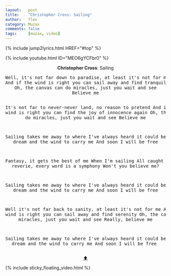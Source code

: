 ```yaml
---
layout:   post
title:    "Christopher Cross: Sailing"
author:   flex
category: Muzax
comments: false
tags:     [muzax, video]
---
```


{% include jump2lyrics.html HREF="#top" %}

<div class="overridemaxwidthboth">
{% include youtube.html ID="MEO6gYCFbr0" %}
</div>

<a id="top"></a>
<div id="lyrics"><div class="lyricsheader" style=""><p><center><b>Christopher Cross</b>: Sailing</center></p></div>
<center><pre>
Well, it's not far down to paradise, at least it's not for me
And if the wind is right you can sail away and find tranquility
Oh, the canvas can do miracles, just you wait and see
Believe me

It's not far to never-never land, no reason to pretend
And if the wind is right you can find the joy of innocence again
Oh, the canvas can do miracles, just you wait and see
Believe me

Sailing takes me away to where I've always heard it could be
Just a dream and the wind to carry me
And soon I will be free

Fantasy, it gets the best of me
When I'm sailing
All caught up in the reverie, every word is a symphony
Won't you believe me?

Sailing takes me away to where I've always heard it could be
Just a dream and the wind to carry me
And soon I will be free

Well it's not far back to sanity, at least it's not for me
And if the wind is right you can sail away and find serenity
Oh, the canvas can do miracles, just you wait and see
Really, believe me

Sailing takes me away to where I've always heard it could be
Just a dream and the wind to carry me
And soon I will be free
</pre>
<a href="#top">⬆</a></center></div>

<div class="sticky_floating_video"></div>
{% include sticky_floating_video.html %}